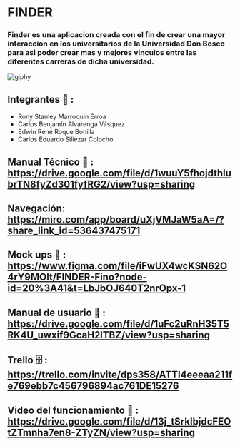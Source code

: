 #                                                                              FINDER

### Finder es una aplicacion creada con el fin de crear una mayor interaccion en los universitarios de la Universidad Don Bosco para asi poder crear mas y mejores vinculos entre las diferentes carreras de dicha universidad.

![giphy](https://user-images.githubusercontent.com/110794204/228585552-c8c1ad90-21ab-4e20-8759-c6e56fc48fac.gif)

## Integrantes :busts_in_silhouette: :
- Rony Stanley Marroquin Erroa
- Carlos Benjamín Alvarenga Vásquez
- Edwin René Roque Bonilla
- Carlos Eduardo Siliézar Colocho

## Manual Técnico :page_facing_up: : https://drive.google.com/file/d/1wuuY5fhojdthlubrTN8fyZd301fyfRG2/view?usp=sharing
## Navegación: https://miro.com/app/board/uXjVMJaW5aA=/?share_link_id=536437475171
## Mock ups 📱 : https://www.figma.com/file/iFwUX4wcKSN62O4rY9MOlt/FINDER-Fino?node-id=20%3A41&t=LbJbOJ640T2nrOpx-1
## Manual de usuario :open_book: : https://drive.google.com/file/d/1uFc2uRnH35T5RK4U_uwxif9GcaH2lTBZ/view?usp=sharing
## Trello :file_cabinet: : https://trello.com/invite/dps358/ATTI4eeeaa211fe769ebb7c456796894ac761DE15276 
## Video del funcionamiento :movie_camera: : https://drive.google.com/file/d/13j_tSrkIbjdcFEOtZTmnha7en8-ZTyZN/view?usp=sharing

